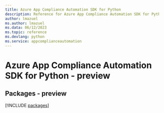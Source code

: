 ```yaml
---
title: Azure App Compliance Automation SDK for Python
description: Reference for Azure App Compliance Automation SDK for Python
author: lmazuel
ms.author: lmazuel
ms.data: 06/12/2023
ms.topic: reference
ms.devlang: python
ms.service: appcomplianceautomation
---
```

# Azure App Compliance Automation SDK for Python - preview
## Packages - preview
[!INCLUDE [packages](app-compliance-automation-index.md)]